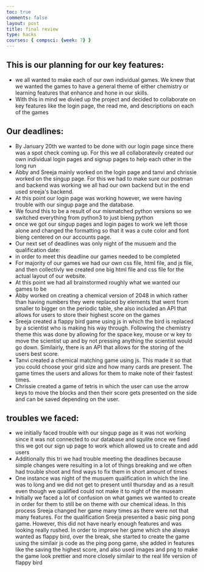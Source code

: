 ```yaml
---
toc: true
comments: false
layout: post
title: final review
type: hacks
courses: { compsci: {week: 7} }
---
```

## This is our planning for our key features:
- we all wanted to make each of our own individual games. We knew that we wanted the games to have a general theme of either chemistry or learning features that enhance and hone in our skills. 
- With this in mind we divied up the project and decided to collaborate on key features like the login page, the read me, and descriptions on each of the games

## Our deadlines:
- By January 20th we wanted to be done with our login page since there was a spot check coming up. For this we all collaboratevily created our own individual login pages and signup pages to help each other in the long run
- Abby and Sreeja mainly worked on the login page and tanvi and chrissie worked on the singup page. For this we had to make sure our postman and backend was working we all had our own backend but in the end used sreeja's backend. 
- At this point our login page was working however, we were having trouble with our singup page and the database.
- We found this to be a result of our mismatched python versions so we switched everything from python3 to just bieng python
- once we got our singup pages and login pages to work we left those alone and changed the formatting so that it was a cute color and font bieng centered on our accounts page. 
- Our next set of deadlines was only night of the musuem and the qualification date:
- in order to meet this deadline our games needed to be completed
- For majority of our games we had our own css file, html file, and js file, and then collectivly we created one big html file and css file for the actual layout of our website. 
- At this point we had all brainstormed roughly what we wanted our games to be
- Abby worked on creating a chemical version of 2048 in which rather than having numbers they were replaced by elements that went from smaller to bigger on the periodic table, she also included an API that allows for users to store their highest score on the games
- Sreeja created a flappy bird game using js in which the bird is replaced by a scientist who is making his way through. Following the chemistry theme this was done by allowing for the space key, mouse or w key to move the scientist up and by not pressing anything the scientist would go down. Similairly, there is an API that allows for the storing of the users best score.
- Tanvi created a chemical matching game using js. This made it so that you could choose your grid size and how many cards are present. The game times the users and allows for them to make note of their fastest times.
- Chrissie created a game of tetris in which the user can use the arrow keys to move the blocks and then their score gets presented on the side and can be saved depending on the user.

## troubles we faced:
- we initially faced trouble with our singup page as it was not working since it was not connected to our database and squlite once we fixed this we got our sign up page to work which allowed us to create and add users
- Additionally this tri we had trouble meeting the deadlines because simple changes were resulting in a lot of things breaking and we often had trouble shoot and find ways to fix them in short amount of times
- One instance was night of the musuem qualification in which the line was to long and we did not get to present until thursday and as a result even though we qualified could not make it to night of the museam
- Initially we faced a lot of confusion on what games we wanted to create in order for them to still be on theme with our chemical ideas. In this process Sreeja changed her game many times as there were not that many features. For the qualification Sreeja presented a basic ping pong game. However, this did not have nearly enough features and was looking really rushed. In order to improve her game which she always wanted as flappy bird, over the break, she started to create the game using the similair js code as the ping pong game, she added in features like the saving the highest score, and also used images and png to make the game look prettier and more closely similair to the real life version of flappy bird